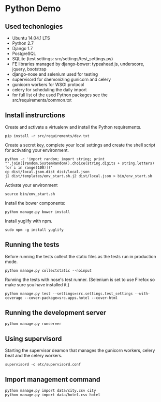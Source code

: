 # Python Demo

## Used techonlogies

 - Ubuntu 14.04.1 LTS
 - Python 2.7
 - Django 1.7
 - PostgreSQL
 - SQLite (test settings: src/settings/test_settings.py)
 - FE libraries managed by django-bower: typeahead.js, underscore, jquery, bootstrap
 - django-nose and selenium used for testing
 - supervisord for daemonizing gunicorn and celery
 - gunicorn workers for WSGI protocol
 - celery for scheduling the daily import
 - for full list of the used Python packages see the src/requirements/common.txt


## Install instrurctions

Create and activate a virtualenv and install the Python requirements.

```
pip install -r src/requirements/dev.txt
```


Create a secret key, complete your local settings and create the shell script for activating your environment.

```
python -c 'import random; import string; print "".join([random.SystemRandom().choice(string.digits + string.letters) for i in range(100)])'
cp dist/local.json.dist dist/local.json
j2 dist/templates/env_start.sh.j2 dist/local.json > bin/env_start.sh
```

Activate your environment

```
source bin/env_start.sh
```

Install the bower components:

```
python manage.py bower install
```

Install yuglify with npm.

```
sudo npm -g install yuglify
```

## Running the tests

Before running the tests collect the static files as the tests run in production mode.

```
python manage.py collectstatic --noinput
```

Running the tests with nose's test runner. (Selenium is set to use Firefox so make sure you have installed it.)

```
python manage.py test --settings=src.settings.test_settings --with-coverage --cover-package=src.apps.hotel --cover-html
```

## Running the development server

```
python manage.py runserver
```

## Using supervisord

Starting the supervisor deamon that manages the gunicorn workers, celery beat and the celery workers.

```
supervisord -c etc/supervisord.conf
```

## Import management command

```
python manage.py import data/city.csv city
python manage.py import data/hotel.csv hotel
```
